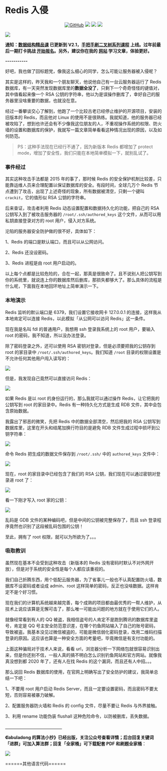 # Redis 入侵

<p align='center'>
<a href="https://github.com/labuladong/fucking-algorithm" target="view_window"><img alt="GitHub" src="https://img.shields.io/github/stars/labuladong/fucking-algorithm?label=Stars&style=flat-square&logo=GitHub"></a>
<a href="https://appktavsiei5995.pc.xiaoe-tech.com/index" target="_blank"><img class="my_header_icon" src="https://img.shields.io/static/v1?label=精品课程&message=查看&color=pink&style=flat"></a>
<a href="https://www.zhihu.com/people/labuladong"><img src="https://img.shields.io/badge/%E7%9F%A5%E4%B9%8E-@labuladong-000000.svg?style=flat-square&logo=Zhihu"></a>
<a href="https://space.bilibili.com/14089380"><img src="https://img.shields.io/badge/B站-@labuladong-000000.svg?style=flat-square&logo=Bilibili"></a>
</p>

![](https://labuladong.github.io/algo/images/souyisou1.png)

**通知：[数据结构精品课](https://aep.h5.xeknow.com/s/1XJHEO) 已更新到 V2.1，[手把手刷二叉树系列课程](https://aep.xet.tech/s/3YGcq3) 上线。过年前最后一期打卡挑战 [开始报名](https://aep.xet.tech/s/1a9ByX)。另外，建议你在我的 [网站](https://labuladong.github.io/algo/) 学习文章，体验更好。**



**-----------**

好吧，我也做了回标题党，像我这么细心的同学，怎么可能让服务器被入侵呢？

其实是这样的，昨天我和一个朋友聊天，他说他自己有一台云服务器运行了 Redis 数据库，有一天突然发现数据库里的**数据全没了**，只剩下一个奇奇怪怪的键值对，其中值看起来像一个 RSA 公钥的字符串，他以为是误操作删库了，幸好自己的服务器里没啥重要的数据，也就没在意。

经过一番攀谈交心了解到，他跑了一个比较古老已经停止维护的开源项目，安装的旧版本的 Redis，而且他对 Linux 的使用不是很熟练。我就知道，他的服务器已经被攻陷了，想到也许还会有不少像我这位朋友的人，不重视操作系统的权限、防火墙的设置和数据库的保护，我就写一篇文章简单看看这种情况出现的原因，以及如何防范。

> PS：这种手法现在已经行不通了，因为新版本 Redis 都增加了 protect mode，增加了安全性，我们只能在本地简单模拟一下，就别乱试了。

### 事件经过

其实这种攻击手法都是 2015 年的事了，那时候 Redis 的安全保护机制比较差，只能靠运维人员来合理配置以保证数据库的安全。有段时间，全球几万个 Redis 节点遭到了攻击，出现了上述奇怪的现象，所有数据被清空，只剩一个键叫 `crackit`，它的值形似 RSA 公钥的字符串。

后来查证，攻击者利用 Redis 动态设置配置和数据持久化的功能，把自己的 RSA 公钥写入到了被攻击服务器的 `/root/.ssh/authored_keys` 这个文件，从而可以用私钥直接登录对方的 root 用户，侵入对方系统。

沦陷的服务器安全防护做的很不好，具体如下：

1、Redis 的端口是默认端口，而且可以从公网访问。

2、Redis 还没设密码。

3、Redis 进程是由 root 用户启动的。

以上每个点都是比较危险的，合在一起，那真是很致命了。且不说别人把公钥写到你的系统里，就说连上你的数据库然后删库，那损失都够大了。那么具体的流程是什么呢，下面我在本地回环地址上简单演示一下。

### 本地演示

Redis 监听的默认端口是 6379，我们设置它接收网卡 127.0.0.1 的连接，这样我从本地肯定可以连接 Redis，以此模拟「从公网可以访问 Redis」这一条件。

现在我是名叫 fdl 的普通用户，我想用 ssh 登录我系统上的 root 用户，要输入 root 的密码，我不知道，所以没办法登录。

除了密码登录之外，还可以使用 RSA 密钥对登录，但是必须要把我的公钥存到 root 的家目录中 `/root/.ssh/authored_keys`。我们知道 `/root` 目录的权限设置是不允许任何其他用户闯入读写的：

![](https://labuladong.github.io/algo/images/redis入侵/1.png)

但是，我发现自己竟然可以直接访问 Redis：

![](https://labuladong.github.io/algo/images/redis入侵/2.png)

如果 Redis 是以 root 的身份运行的，那么我就可以通过操作 Redis，让它把我的公钥写到 root 的家目录中。Redis 有一种持久化方式是生成 RDB 文件，其中会包含原始数据。

我露出了邪恶的微笑，先把 Redis 中的数据全部清空，然后把我的 RSA 公钥写到数据库里，这里在开头和结尾加换行符目的是避免 RDB 文件生成过程中损坏到公钥字符串：

![](https://labuladong.github.io/algo/images/redis入侵/3.png)

命令 Redis 把生成的数据文件保存到 `/root/.ssh/` 中的 `authored_keys` 文件中：

![](https://labuladong.github.io/algo/images/redis入侵/4.png)

现在，root 的家目录中已经包含了我们的 RSA 公钥，我们现在可以通过密钥对登录进 root 了：

![](https://labuladong.github.io/algo/images/redis入侵/5.png)

看一下刚才写入 root 家的公钥：

![](https://labuladong.github.io/algo/images/redis入侵/6.png)

乱码是 GDB 文件的某种编码吧，但是中间的公钥被完整保存了，而且 ssh 登录程序竟然也识别了这段被乱码包围的公钥！

至此，拥有了 root 权限，就可以为所欲为了。。。

### 吸取教训

虽然现在基本不会受到这种攻击（新版本的 Redis 没有密码时默认不对外网开放），但是对于系统的安全性是每个人都应该重视的。

我们自己折腾东西，用个低配云服务器，为了省事儿一般也不认真配置防火墙，数据库不设密码或者设成 admin、root 这样简单的密码，反正也没啥数据。这样肯定不是个好习惯。

现在我们的计算机系统越来越完善，每个成熟的项目都由最优秀的一帮人维护，从技术上说应该算是无懈可击了，那么唯一可能出问题的地方就在于使用它们的人。

就像经常看到有人的 QQ 被盗，我相信盗号的人肯定不是跑到腾讯的数据库里盗号，肯定是 QQ 号主安全防范意识差，在哪个钓鱼网站输入了自己的账号密码，导致被盗。我基本没见过微信被盗的，可能是微信弱化密码登录，改用二维码扫描登录的原因。这应该也算是一种安全方面的考量吧，毕竟微信是有支付功能的。

上面这种骗局对于技术人来说，看看 url，浏览器分析一下网络包就很容易识别出来，但是你还别不信，一般人真的搞不明白怎么识别钓鱼网站和官方网站。就像我真没想到都 2020 年了，还有人在找 Redis 的这个漏洞，而且还有人中招。。。

那么说回 Redis 数据库的使用，在官网上明确写出了安全防护的建议，我简单总结一下吧：

1、不要用 root 用户启动 Redis Server，而且一定要设置密码，而且密码不要太短，否则容易被暴力破解。

2、配置服务器防火墙和 Redis 的 config 文件，尽量不要让 Redis 与外界接触。

3、利用 rename 功能伪装 flushall 这种危险命令，以防被删库，丢失数据。





**＿＿＿＿＿＿＿＿＿＿＿＿＿**

**《labuladong 的算法小抄》已经出版，关注公众号查看详情；后台回复关键词「**进群**」可加入算法群；回复「**全家桶**」可下载配套 PDF 和刷题全家桶**：

![](https://labuladong.github.io/algo/images/souyisou2.png)

======其他语言代码======